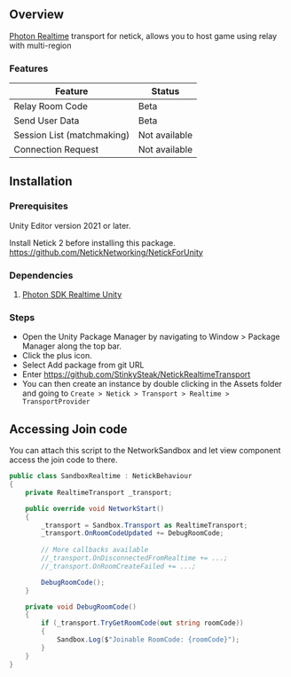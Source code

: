 ## Overview

[Photon Realtime](https://www.photonengine.com/realtime) transport for netick, allows you to host game using relay with multi-region

### Features

| Feature            | Status        |
|--------------------|---------------|
| Relay Room Code    | Beta          |
| Send User Data     | Beta          |
| Session List (matchmaking)       | Not available |
| Connection Request | Not available |

## Installation

### Prerequisites

Unity Editor version 2021 or later.

Install Netick 2 before installing this package.
https://github.com/NetickNetworking/NetickForUnity

### Dependencies
1. [Photon SDK Realtime Unity](https://https://www.photonengine.com/sdks#realtime-unity)

### Steps

- Open the Unity Package Manager by navigating to Window > Package Manager along the top bar.
- Click the plus icon.
- Select Add package from git URL
- Enter https://github.com/StinkySteak/NetickRealtimeTransport
- You can then create an instance by double clicking in the Assets folder and going to `Create > Netick > Transport > Realtime > TransportProvider`

## Accessing Join code
You can attach this script to the NetworkSandbox and let view component access the join code to there.
```cs
public class SandboxRealtime : NetickBehaviour
{
    private RealtimeTransport _transport;

    public override void NetworkStart()
    {
        _transport = Sandbox.Transport as RealtimeTransport;
        _transport.OnRoomCodeUpdated += DebugRoomCode;
            
        // More callbacks available
        //_transport.OnDisconnectedFromRealtime += ...;
        //_transport.OnRoomCreateFailed += ...;

        DebugRoomCode();
    }

    private void DebugRoomCode()
    {
        if (_transport.TryGetRoomCode(out string roomCode))
        {
            Sandbox.Log($"Joinable RoomCode: {roomCode}");
        }
    }
}

```